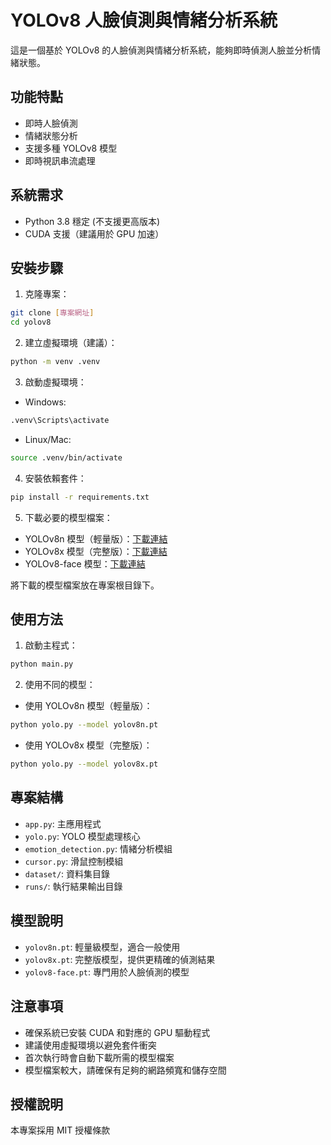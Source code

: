 # YOLOv8 人臉偵測與情緒分析系統

這是一個基於 YOLOv8 的人臉偵測與情緒分析系統，能夠即時偵測人臉並分析情緒狀態。

## 功能特點

- 即時人臉偵測
- 情緒狀態分析
- 支援多種 YOLOv8 模型
- 即時視訊串流處理

## 系統需求

- Python 3.8 穩定 (不支援更高版本)
- CUDA 支援（建議用於 GPU 加速）

## 安裝步驟

1. 克隆專案：
```bash
git clone [專案網址]
cd yolov8
```

2. 建立虛擬環境（建議）：
```bash
python -m venv .venv
```

3. 啟動虛擬環境：
- Windows:
```bash
.venv\Scripts\activate
```
- Linux/Mac:
```bash
source .venv/bin/activate
```

4. 安裝依賴套件：
```bash
pip install -r requirements.txt
```

5. 下載必要的模型檔案：
- YOLOv8n 模型（輕量版）：[下載連結](https://github.com/ultralytics/assets/releases/download/v0.0.0/yolov8n.pt)
- YOLOv8x 模型（完整版）：[下載連結](https://github.com/ultralytics/assets/releases/download/v0.0.0/yolov8x.pt)
- YOLOv8-face 模型：[下載連結](https://github.com/kanosawa/yolov8-face/releases/download/v0.0.0/yolov8-face.pt)

將下載的模型檔案放在專案根目錄下。

## 使用方法

1. 啟動主程式：
```bash
python main.py
```

2. 使用不同的模型：
- 使用 YOLOv8n 模型（輕量版）：
```bash
python yolo.py --model yolov8n.pt
```
- 使用 YOLOv8x 模型（完整版）：
```bash
python yolo.py --model yolov8x.pt
```

## 專案結構

- `app.py`: 主應用程式
- `yolo.py`: YOLO 模型處理核心
- `emotion_detection.py`: 情緒分析模組
- `cursor.py`: 滑鼠控制模組
- `dataset/`: 資料集目錄
- `runs/`: 執行結果輸出目錄

## 模型說明

- `yolov8n.pt`: 輕量級模型，適合一般使用
- `yolov8x.pt`: 完整版模型，提供更精確的偵測結果
- `yolov8-face.pt`: 專門用於人臉偵測的模型

## 注意事項

- 確保系統已安裝 CUDA 和對應的 GPU 驅動程式
- 建議使用虛擬環境以避免套件衝突
- 首次執行時會自動下載所需的模型檔案
- 模型檔案較大，請確保有足夠的網路頻寬和儲存空間

## 授權說明

本專案採用 MIT 授權條款
 
